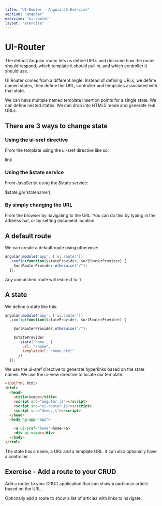 ```yaml
---
title: "UI-Router - AngularJS Exercise"
section: "angular"
exercise: "ui-router"
layout: "exercise"
---
```




# UI-Router

The default Angular router lets us define URLs and describe how the router should respond, which template it should pull in, and which controller it should use.

UI Router comes from a different angle. Instead of defining URLs, we define named states, then define the URL, controller and templates associated with that state.

We can have multiple named template insertion points for a single state. We can define nested states. We can drop into HTML5 mode and generate real URLs.

## There are 3 ways to change state

### Using the ui-sref directive

From the template using the ui-sref directive like so:

<a ui-sref="statename">link</a>

### Using the $state service

From JavaScript using the $state service:

$state.go('statename');

### By simply changing the URL

From the browser by navigating to the URL. You can do this by typing in the address bar, or by setting document.location.


## A default route

We can create a default route using otherwise:

```js
angular.module('app', ['ui.router'])
  .config(function($stateProvider, $urlRouterProvider) {
    $urlRouterProvider.otherwise("/");
  });
```





Any unmatched route will redirect to '/'

## A state

We define a state like this:

```js
angular.module('app', ['ui.router'])
  .config(function($stateProvider, $urlRouterProvider) {

    $urlRouterProvider.otherwise("/");

    $stateProvider
      .state('home', {
        url: "/home",
        templateUrl: "home.html"
      })
  });
```





We use the ui-sref directive to generate hyperlinks based on the state names. We use the ui-view directive to locate our template.

```html
<!DOCTYPE html>
<html>
  <head>
    <title>Scope</title>
    <script src="angular.js"></script>
    <script src="ui-router.js"></script>
    <script src="demo.js"></script>
  </head>
  <body ng-app="app">

    <a ui-sref="home">home</a>
    <div ui-view></div>
  </body>
</html>
```





The state has a name, a URL and a template URL. It can also optionally have a controller.




## Exercise - Add a route to your CRUD

Add a router to your CRUD application that can show a particular article based on the URL.

Optionally add a route to show a list of articles with links to navigate.
